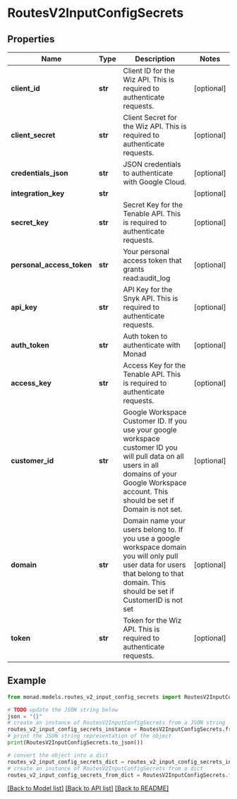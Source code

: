 # RoutesV2InputConfigSecrets


## Properties

Name | Type | Description | Notes
------------ | ------------- | ------------- | -------------
**client_id** | **str** | Client ID for the Wiz API. This is required to authenticate requests. | [optional] 
**client_secret** | **str** | Client Secret for the Wiz API. This is required to authenticate requests. | [optional] 
**credentials_json** | **str** | JSON credentials to authenticate with Google Cloud. | [optional] 
**integration_key** | **str** |  | [optional] 
**secret_key** | **str** | Secret Key for the Tenable API. This is required to authenticate requests. | [optional] 
**personal_access_token** | **str** | Your personal access token that grants read:audit_log | [optional] 
**api_key** | **str** | API Key for the Snyk API. This is required to authenticate requests. | [optional] 
**auth_token** | **str** | Auth token to authenticate with Monad | [optional] 
**access_key** | **str** | Access Key for the Tenable API. This is required to authenticate requests. | [optional] 
**customer_id** | **str** | Google Workspace Customer ID. If you use your google workspace customer ID you will pull data on all users in all domains of your Google Workspace account. This should be set if Domain is not set. | [optional] 
**domain** | **str** | Domain name your users belong to. If you use a google workspace domain you will only pull user data for users that belong to that domain. This should be set if CustomerID is not set | [optional] 
**token** | **str** | Token for the Wiz API. This is required to authenticate requests. | [optional] 

## Example

```python
from monad.models.routes_v2_input_config_secrets import RoutesV2InputConfigSecrets

# TODO update the JSON string below
json = "{}"
# create an instance of RoutesV2InputConfigSecrets from a JSON string
routes_v2_input_config_secrets_instance = RoutesV2InputConfigSecrets.from_json(json)
# print the JSON string representation of the object
print(RoutesV2InputConfigSecrets.to_json())

# convert the object into a dict
routes_v2_input_config_secrets_dict = routes_v2_input_config_secrets_instance.to_dict()
# create an instance of RoutesV2InputConfigSecrets from a dict
routes_v2_input_config_secrets_from_dict = RoutesV2InputConfigSecrets.from_dict(routes_v2_input_config_secrets_dict)
```
[[Back to Model list]](../README.md#documentation-for-models) [[Back to API list]](../README.md#documentation-for-api-endpoints) [[Back to README]](../README.md)


